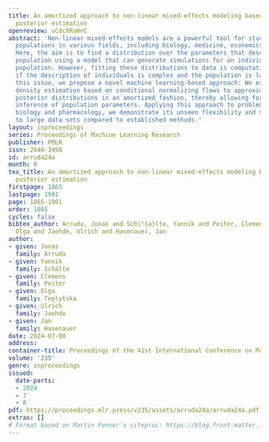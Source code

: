 ```yaml
---
title: An amortized approach to non-linear mixed-effects modeling based on neural
  posterior estimation
openreview: uCdcXRuHnC
abstract: 'Non-linear mixed-effects models are a powerful tool for studying heterogeneous
  populations in various fields, including biology, medicine, economics, and engineering.
  Here, the aim is to find a distribution over the parameters that describe the whole
  population using a model that can generate simulations for an individual of that
  population. However, fitting these distributions to data is computationally challenging
  if the description of individuals is complex and the population is large. To address
  this issue, we propose a novel machine learning-based approach: We exploit neural
  density estimation based on conditional normalizing flows to approximate individual-specific
  posterior distributions in an amortized fashion, thereby allowing for efficient
  inference of population parameters. Applying this approach to problems from cell
  biology and pharmacology, we demonstrate its unseen flexibility and scalability
  to large data sets compared to established methods.'
layout: inproceedings
series: Proceedings of Machine Learning Research
publisher: PMLR
issn: 2640-3498
id: arruda24a
month: 0
tex_title: An amortized approach to non-linear mixed-effects modeling based on neural
  posterior estimation
firstpage: 1865
lastpage: 1901
page: 1865-1901
order: 1865
cycles: false
bibtex_author: Arruda, Jonas and Sch\"{a}lte, Yannik and Peiter, Clemens and Teplytska,
  Olga and Jaehde, Ulrich and Hasenauer, Jan
author:
- given: Jonas
  family: Arruda
- given: Yannik
  family: Schälte
- given: Clemens
  family: Peiter
- given: Olga
  family: Teplytska
- given: Ulrich
  family: Jaehde
- given: Jan
  family: Hasenauer
date: 2024-07-08
address:
container-title: Proceedings of the 41st International Conference on Machine Learning
volume: '235'
genre: inproceedings
issued:
  date-parts:
  - 2024
  - 7
  - 8
pdf: https://proceedings.mlr.press/v235/assets/arruda24a/arruda24a.pdf
extras: []
# Format based on Martin Fenner's citeproc: https://blog.front-matter.io/posts/citeproc-yaml-for-bibliographies/
---
```

